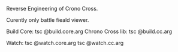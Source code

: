 Reverse Engineering of Crono Cross.

Curently only battle fieald viewer.


Build 
 Core:
  tsc @build.core.arg
 Chrono Cross lib:
  tsc @build.cc.arg
 
Watch:
 tsc @watch.core.arg
 tsc @watch.cc.arg